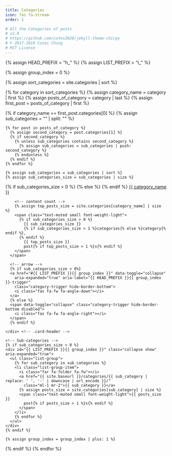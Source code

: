 ```yaml
---
title: Categories
icon: fas fa-stream
order: 1

# All the Categories of posts
# v2.0
# https://github.com/cotes2020/jekyll-theme-chirpy
# © 2017-2019 Cotes Chung
# MIT License
---
```


{% assign HEAD_PREFIX = "h_" %}
{% assign LIST_PREFIX = "l_" %}

{% assign group_index = 0 %}

{% assign sort_categories = site.categories | sort %}

{% for category in sort_categories %}
  {% assign category_name = category | first %}
  {% assign posts_of_category = category | last %}
  {% assign first_post = posts_of_category | first %}

  {% if category_name == first_post.categories[0] %}
    {% assign sub_categories = "" | split: "" %}

    {% for post in posts_of_category %}
      {% assign second_category = post.categories[1] %}
      {% if second_category %}
        {% unless sub_categories contains second_category %}
          {% assign sub_categories = sub_categories | push: second_category %}
        {% endunless %}
      {% endif %}
    {% endfor %}
    
    {% assign sub_categories = sub_categories | sort %}
    {% assign sub_categories_size = sub_categories | size %}

  <div class="card categories">
    <!-- top-category -->
    <div class="card-header d-flex justify-content-between hide-border-bottom"
        id="{{ HEAD_PREFIX }}{{ group_index }}">
      <span>
      {% if sub_categories_size > 0 %}
        <i class="far fa-folder-open fa-fw"></i>
      {% else %}
        <i class="far fa-folder fa-fw"></i>
      {% endif %}
        <a href="{{ site.baseurl }}/categories/{{ category_name | replace: ' ', '-' | downcase | url_encode }}/"
          class="ml-1 mr-2">
          {{ category_name }}
        </a>

        <!-- content count -->
        {% assign top_posts_size = site.categories[category_name] | size %}
        <span class="text-muted small font-weight-light">
          {% if sub_categories_size > 0 %}
            {{ sub_categories_size }}
            {% if sub_categories_size > 1 %}categories{% else %}category{% endif %},
          {% endif %}
            {{ top_posts_size }}
            post{% if top_posts_size > 1 %}s{% endif %}
        </span>
      </span>
    
      <!-- arrow -->
      {% if sub_categories_size > 0%}
      <a href="#{{ LIST_PREFIX }}{{ group_index }}" data-toggle="collapse" 
        aria-expanded="true" aria-label="{{ HEAD_PREFIX }}{{ group_index }}-trigger" 
        class="category-trigger hide-border-bottom">
        <i class="fas fa-fw fa-angle-down"></i>
      </a>
      {% else %}
      <span data-toggle="collapse" class="category-trigger hide-border-bottom disabled">
        <i class="fas fa-fw fa-angle-right"></i>
      </span>
      {% endif %}
    
    </div> <!-- .card-header -->
    
    <!-- Sub-categories -->
    {% if sub_categories_size > 0 %}
    <div id="{{ LIST_PREFIX }}{{ group_index }}" class="collapse show" aria-expanded="true">
      <ul class="list-group">
        {% for sub_category in sub_categories %}
        <li class="list-group-item">
          <i class="far fa-folder fa-fw"></i>
          <a href="{{ site.baseurl }}/categories/{{ sub_category | replace: ' ', '-' | downcase | url_encode }}/"
            class="ml-1 mr-2">{{ sub_category }}</a>
          {% assign posts_size = site.categories[sub_category] | size %}
          <span class="text-muted small font-weight-light">{{ posts_size }}
            post{% if posts_size > 1 %}s{% endif %}
          </span>
        </li>
        {% endfor %}
      </ul>
    </div>
    {% endif %}

  </div> <!-- .card -->

    {% assign group_index = group_index | plus: 1 %}

  {% endif %}
{% endfor %}


